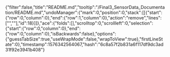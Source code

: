 {"filter":false,"title":"README.md","tooltip":"/Final3_SensorData_Documentation/README.md","undoManager":{"mark":0,"position":0,"stack":[[{"start":{"row":0,"column":0},"end":{"row":1,"column":0},"action":"remove","lines":["",""],"id":18}]]},"ace":{"folds":[],"scrolltop":0,"scrollleft":0,"selection":{"start":{"row":0,"column":0},"end":{"row":0,"column":0},"isBackwards":false},"options":{"guessTabSize":true,"useWrapMode":false,"wrapToView":true},"firstLineState":0},"timestamp":1576342564067,"hash":"6c8a57f2b831a6f117df9dc3ad31f92e3941b408"}